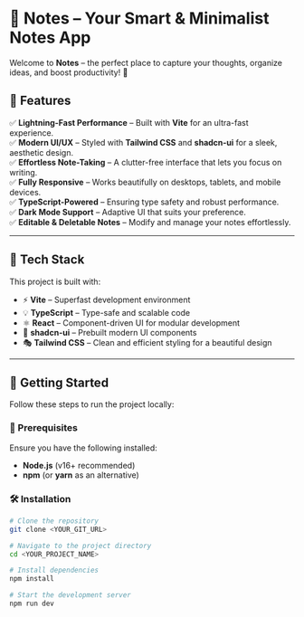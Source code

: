 # 📝 Notes – Your Smart & Minimalist Notes App  

Welcome to **Notes** – the perfect place to capture your thoughts, organize ideas, and boost productivity! 🚀  

## 🌟 Features  
✅ **Lightning-Fast Performance** – Built with **Vite** for an ultra-fast experience.  
✅ **Modern UI/UX** – Styled with **Tailwind CSS** and **shadcn-ui** for a sleek, aesthetic design.  
✅ **Effortless Note-Taking** – A clutter-free interface that lets you focus on writing.  
✅ **Fully Responsive** – Works beautifully on desktops, tablets, and mobile devices.  
✅ **TypeScript-Powered** – Ensuring type safety and robust performance.  
✅ **Dark Mode Support** – Adaptive UI that suits your preference.  
✅ **Editable & Deletable Notes** – Modify and manage your notes effortlessly.  

---

## 🔧 Tech Stack  
This project is built with:  
- ⚡ **Vite** – Superfast development environment  
- 💡 **TypeScript** – Type-safe and scalable code  
- ⚛ **React** – Component-driven UI for modular development  
- 🎨 **shadcn-ui** – Prebuilt modern UI components  
- 🎭 **Tailwind CSS** – Clean and efficient styling for a beautiful design  

---

## 🚀 Getting Started  
Follow these steps to run the project locally:  

### 📌 Prerequisites  
Ensure you have the following installed:  
- **Node.js** (v16+ recommended)  
- **npm** (or **yarn** as an alternative)  

### 🛠 Installation  

```bash
# Clone the repository
git clone <YOUR_GIT_URL>

# Navigate to the project directory
cd <YOUR_PROJECT_NAME>

# Install dependencies
npm install

# Start the development server
npm run dev
